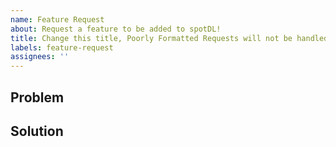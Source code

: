 ```yaml
---
name: Feature Request 
about: Request a feature to be added to spotDL! 
title: Change this title, Poorly Formatted Requests will not be handled. 
labels: feature-request 
assignees: ''
---
```


<!--- Please search existing issues for your feature before creating a new one -->

<!--- Change the title to summarize simply and succinctly. -->

<!--- !!! Come talk to us on our Discord! https://discord.gg/xCa23pwJWY !!! -->

## Problem

<!--- Why should we add this feature? How would it help spotDL users? -->

## Solution

<!--- Describe a solution or implementation, if you have one. -->
